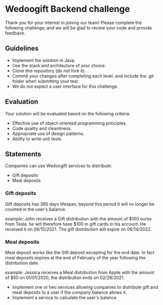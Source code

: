 # Wedoogift Backend challenge
Thank you for your interest in joining our team!
Please complete the following challenge, and we will be glad to review your code and provide feedback.

## Guidelines
* Implement the solution in Java.
* Use the stack and architecture of your choice.
* Clone this repository (do not fork it).
* Commit your changes after completing each level, and include the .git folder when submitting your test.
* We do not expect a user interface for this challenge.

## Evaluation
Your solution will be evaluated based on the following criteria:
* Effective use of object-oriented programming principles.
* Code quality and cleanliness.
* Appropriate use of design patterns.
* Ability to write unit tests.

## Statements
Companies can use Wedoogift services to distribute:
- Gift deposits
- Meal deposits

### Gift deposits
Gift deposits has 365 days lifespan, beyond this period it will no longer be counted in the user's balance.

example:
John receives a Gift distribution with the amount of $100 euros from Tesla. he will therefore have $100 in gift cards in his account.
He received it on 06/15/2021. The gift distribution will expire on 06/14/2022. 

### Meal deposits
Meal deposit works like the Gift deposit excepting for the end date. In fact meal deposits expires at the end of February of the year following the distribution date.

example:
Jessica receives a Meal distribution from Apple with the amount of $50 on 01/01/2020, the distribution ends on 02/28/2021.

* Implement one or two services allowing companies to distribute gift and meal deposits to a user if the company balance allows it.
* Implement a service to calculate the user's balance.
